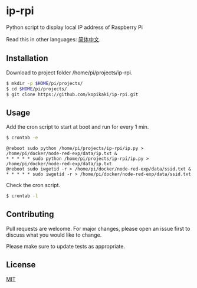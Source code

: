 # ip-rpi
Python script to display local IP address of Raspberry Pi

Read this in other languages: [简体中文](https://github.com/kopikaki/ip-rpi/blob/master/README.zh-cn.md).

## Installation

Download to project folder /home/pi/projects/ip-rpi.

```bash
$ mkdir -p $HOME/pi/projects/
$ cd $HOME/pi/projects/
$ git clone https://github.com/kopikaki/ip-rpi.git
```

## Usage

Add the cron script to start at boot and run for every 1 min.

```bash
$ crontab -e
```

```
@reboot sudo python /home/pi/projects/ip-rpi/ip.py > /home/pi/docker/node-red-exp/data/ip.txt &
* * * * * sudo python /home/pi/projects/ip-rpi/ip.py > /home/pi/docker/node-red-exp/data/ip.txt
@reboot sudo iwgetid -r > /home/pi/docker/node-red-exp/data/ssid.txt &
* * * * * sudo iwgetid -r > /home/pi/docker/node-red-exp/data/ssid.txt
```

Check the cron script.

```bash
$ crontab -l
```

## Contributing
Pull requests are welcome. For major changes, please open an issue first to discuss what you would like to change.

Please make sure to update tests as appropriate.

## License
[MIT](https://choosealicense.com/licenses/mit/)
